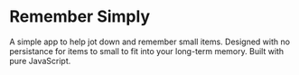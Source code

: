 # Remember Simply

A simple app to help jot down and remember small items. Designed with no persistance for items to small to fit into your long-term memory. Built with pure JavaScript.